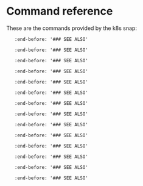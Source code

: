 # Command reference

These are the commands provided by the k8s snap:

```{include} ../../_parts/commands/k8s.md
   :end-before: '### SEE ALSO'
```

```{include} ../../_parts/commands/k8s_bootstrap.md
   :end-before: '### SEE ALSO'
```

```{include} ../../_parts/commands/k8s_config.md
   :end-before: '### SEE ALSO'
```

```{include} ../../_parts/commands/k8s_disable.md
   :end-before: '### SEE ALSO'
```

```{include} ../../_parts/commands/k8s_enable.md
   :end-before: '### SEE ALSO'
```

```{include} ../../_parts/commands/k8s_get-join-token.md
   :end-before: '### SEE ALSO'
```

```{include} ../../_parts/commands/k8s_get.md
   :end-before: '### SEE ALSO'
```

```{include} ../../_parts/commands/k8s_join-cluster.md
   :end-before: '### SEE ALSO'
```

```{include} ../../_parts/commands/k8s_kubectl.md
   :end-before: '### SEE ALSO'
```

```{include} ../../_parts/commands/k8s_remove-node.md
   :end-before: '### SEE ALSO'
```

```{include} ../../_parts/commands/k8s_set.md
   :end-before: '### SEE ALSO'
```

```{include} ../../_parts/commands/k8s_status.md
   :end-before: '### SEE ALSO'
```

```{include} ../../_parts/commands/k8s_refresh-certs.md
   :end-before: '### SEE ALSO'
```

```{include} ../../_parts/commands/k8s_completion.md
   :end-before: '### SEE ALSO'
```

